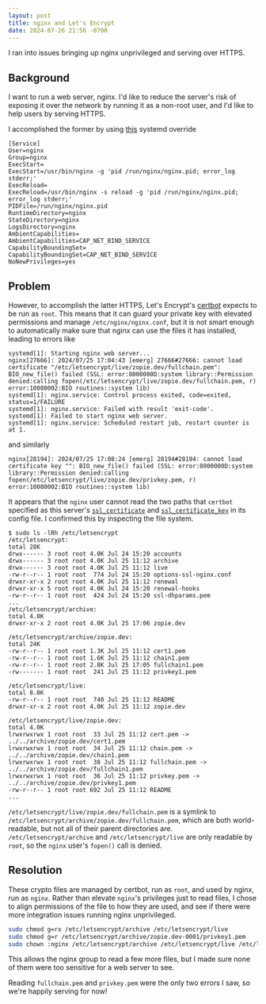 ```yaml
---
layout: post
title: nginx and Let's Encrypt
date: 2024-07-26 21:56 -0700
---
```


I ran into issues bringing up nginx unprivileged and serving over HTTPS.

## Background

I want to run a web server, nginx. I'd like to reduce the server's risk of
exposing it over the network by running it as a non-root user, and I'd like to
help users by serving HTTPS.

I accomplished the former by using
[this](https://wiki.archlinux.org/title/Nginx#Running_unprivileged_using_systemd)
systemd override
```systemd
[Service]
User=nginx
Group=nginx
ExecStart=
ExecStart=/usr/bin/nginx -g 'pid /run/nginx/nginx.pid; error_log stderr;'
ExecReload=
ExecReload=/usr/bin/nginx -s reload -g 'pid /run/nginx/nginx.pid; error_log stderr;'
PIDFile=/run/nginx/nginx.pid
RuntimeDirectory=nginx
StateDirectory=nginx
LogsDirectory=nginx
AmbientCapabilities=
AmbientCapabilities=CAP_NET_BIND_SERVICE
CapabilityBoundingSet=
CapabilityBoundingSet=CAP_NET_BIND_SERVICE
NoNewPrivileges=yes
```

## Problem

However, to accomplish the latter HTTPS, Let's Encrypt's
[certbot](https://wiki.archlinux.org/title/Certbot#Nginx) expects to be run as
`root`. This means that it can guard your private key with elevated permissions
and manage `/etc/nginx/nginx.conf`, but it is not smart enough to automatically
make sure that nginx can use the files it has installed, leading to errors like
```
systemd[1]: Starting nginx web server...
nginx[27666]: 2024/07/25 17:04:43 [emerg] 27666#27666: cannot load certificate "/etc/letsencrypt/live/zopie.dev/fullchain.pem": BIO_new_file() failed (SSL: error:8000000D:system library::Permission denied:calling fopen(/etc/letsencrypt/live/zopie.dev/fullchain.pem, r) error:10080002:BIO routines::system lib)
systemd[1]: nginx.service: Control process exited, code=exited, status=1/FAILURE
systemd[1]: nginx.service: Failed with result 'exit-code'.
systemd[1]: Failed to start nginx web server.
systemd[1]: nginx.service: Scheduled restart job, restart counter is at 1.
```
and similarly
```
nginx[28194]: 2024/07/25 17:08:24 [emerg] 28194#28194: cannot load certificate key "": BIO_new_file() failed (SSL: error:8000000D:system library::Permission denied:calling fopen(/etc/letsencrypt/live/zopie.dev/privkey.pem, r) error:10080002:BIO routines::system lib)
```
It appears that the `nginx` user cannot read the two paths that `certbot`
specified as this server's
[`ssl_certificate`](https://nginx.org/en/docs/http/ngx_http_ssl_module.html#ssl_certificate)
and
[`ssl_certificate_key`](https://nginx.org/en/docs/http/ngx_http_ssl_module.html#ssl_certificate_key)
in its config file. I confirmed this by inspecting the file system.
```
$ sudo ls -lRh /etc/letsencrypt
/etc/letsencrypt:
total 28K
drwx------ 3 root root 4.0K Jul 24 15:20 accounts
drwx------ 3 root root 4.0K Jul 25 11:12 archive
drwx------ 3 root root 4.0K Jul 25 11:12 live
-rw-r--r-- 1 root root  774 Jul 24 15:20 options-ssl-nginx.conf
drwxr-xr-x 2 root root 4.0K Jul 25 11:12 renewal
drwxr-xr-x 5 root root 4.0K Jul 24 15:20 renewal-hooks
-rw-r--r-- 1 root root  424 Jul 24 15:20 ssl-dhparams.pem
...
/etc/letsencrypt/archive:
total 4.0K
drwxr-xr-x 2 root root 4.0K Jul 25 17:06 zopie.dev

/etc/letsencrypt/archive/zopie.dev:
total 24K
-rw-r--r-- 1 root root 1.3K Jul 25 11:12 cert1.pem
-rw-r--r-- 1 root root 1.6K Jul 25 11:12 chain1.pem
-rw-r--r-- 1 root root 2.8K Jul 25 17:05 fullchain1.pem
-rw------- 1 root root  241 Jul 25 11:12 privkey1.pem

/etc/letsencrypt/live:
total 8.0K
-rw-r--r-- 1 root root  740 Jul 25 11:12 README
drwxr-xr-x 2 root root 4.0K Jul 25 11:12 zopie.dev

/etc/letsencrypt/live/zopie.dev:
total 4.0K
lrwxrwxrwx 1 root root  33 Jul 25 11:12 cert.pem -> ../../archive/zopie.dev/cert1.pem
lrwxrwxrwx 1 root root  34 Jul 25 11:12 chain.pem -> ../../archive/zopie.dev/chain1.pem
lrwxrwxrwx 1 root root  38 Jul 25 11:12 fullchain.pem -> ../../archive/zopie.dev/fullchain1.pem
lrwxrwxrwx 1 root root  36 Jul 25 11:12 privkey.pem -> ../../archive/zopie.dev/privkey1.pem
-rw-r--r-- 1 root root 692 Jul 25 11:12 README
...
```
`/etc/letsencrypt/live/zopie.dev/fullchain.pem` is a symlink to
`/etc/letsencrypt/archive/zopie.dev/fullchain.pem`, which are both
world-readable, but not all of their parent directories are.
`/etc/letsencrypt/archive` and `/etc/letsencrypt/live` are only readable by
`root`, so the `nginx` user's `fopen()` call is denied.

## Resolution

These crypto files are managed by certbot, run as `root`, and used by nginx,
run as `nginx`. Rather than elevate `nginx`'s privileges just to read files, I
chose to align permissions of the file to how they are used, and see if there
were more integration issues running nginx unprivileged.
```bash
sudo chmod g=rx /etc/letsencrypt/archive /etc/letsencrypt/live
sudo chmod g=r /etc/letsencrypt/archive/zopie.dev-0001/privkey1.pem
sudo chown :nginx /etc/letsencrypt/archive /etc/letsencrypt/live /etc/letsencrypt/archive/zopie.dev-0001/privkey1.pem
```
This allows the nginx group to read a few more files, but I made sure none of
them were too sensitive for a web server to see.

Reading `fullchain.pem` and `privkey.pem` were the only two errors I saw, so
we're happily serving for now!
